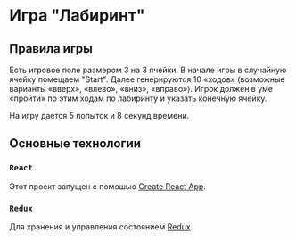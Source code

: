 # Игра "Лабиринт"

## Правила игры

Есть игровое поле размером 3 на 3 ячейки.
В начале игры в случайную ячейку помещаем "Start".
Далее генерируются 10 «ходов» (возможные варианты «вверх», «влево», «вниз», «вправо»).
Игрок должен в уме «пройти» по этим ходам по лабиринту и указать конечную ячейку.

На игру дается 5 попыток и 8 секунд времени.

## Основные технологии

### `React`
Этот проект запущен с помошью [Create React App](https://github.com/facebook/create-react-app).

### `Redux`
Для хранения и управления состоянием [Redux](https://redux.js.org/).

